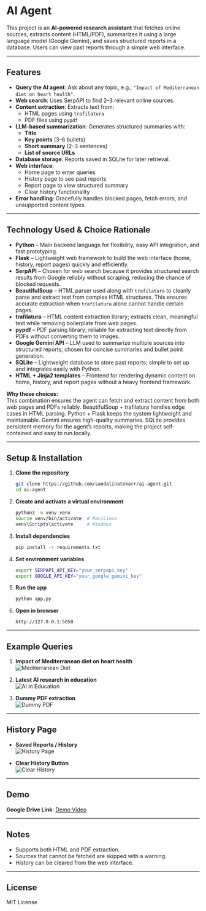 # AI Agent

This project is an **AI-powered research assistant** that fetches online sources, extracts content (HTML/PDF), summarizes it using a large language model (Google Gemini), and saves structured reports in a database. Users can view past reports through a simple web interface.

---

## Features

- **Query the AI agent**: Ask about any topic, e.g., `"Impact of Mediterranean diet on heart health"`.
- **Web search**: Uses SerpAPI to find 2–3 relevant online sources.
- **Content extraction**: Extracts text from:
  - HTML pages using `trafilatura`
  - PDF files using `pypdf`
- **LLM-based summarization**: Generates structured summaries with:
  - **Title**  
  - **Key points** (3–6 bullets)  
  - **Short summary** (2–3 sentences)  
  - **List of source URLs**
- **Database storage**: Reports saved in SQLite for later retrieval.
- **Web interface**:  
  - Home page to enter queries  
  - History page to see past reports  
  - Report page to view structured summary  
  - Clear history functionality
- **Error handling**: Gracefully handles blocked pages, fetch errors, and unsupported content types.

---
## Technology Used & Choice Rationale

- **Python** – Main backend language for flexibility, easy API integration, and fast prototyping.  
- **Flask** – Lightweight web framework to build the web interface (home, history, report pages) quickly and efficiently.  
- **SerpAPI** – Chosen for web search because it provides structured search results from Google reliably without scraping, reducing the chance of blocked requests.  
- **BeautifulSoup** – HTML parser used along with `trafilatura` to cleanly parse and extract text from complex HTML structures. This ensures accurate extraction when `trafilatura` alone cannot handle certain pages.  
- **trafilatura** – HTML content extraction library; extracts clean, meaningful text while removing boilerplate from web pages.  
- **pypdf** – PDF parsing library; reliable for extracting text directly from PDFs without converting them to images.  
- **Google Gemini API** – LLM used to summarize multiple sources into structured reports; chosen for concise summaries and bullet point generation.  
- **SQLite** – Lightweight database to store past reports; simple to set up and integrates easily with Python.  
- **HTML + Jinja2 templates** – Frontend for rendering dynamic content on home, history, and report pages without a heavy frontend framework.  

**Why these choices:**  
This combination ensures the agent can fetch and extract content from both web pages and PDFs reliably. BeautifulSoup + trafilatura handles edge cases in HTML parsing. Python + Flask keeps the system lightweight and maintainable. Gemini ensures high-quality summaries. SQLite provides persistent memory for the agent’s reports, making the project self-contained and easy to run locally.

---

## Setup & Installation

1. **Clone the repository**
    ```bash
    git clone https://github.com/sandalinatekarr/ai-agent.git
    cd ai-agent
    ```

2. **Create and activate a virtual environment**
    ```bash
    python3 -m venv venv
    source venv/bin/activate  # Mac/Linux
    venv\Scripts\activate     # Windows
    ```

3. **Install dependencies**
    ```bash
    pip install -r requirements.txt
    ```

4. **Set environment variables**
    ```bash
    export SERPAPI_API_KEY="your_serpapi_key"
    export GOOGLE_API_KEY="your_google_gemini_key"
    ```

5. **Run the app**
    ```bash
    python app.py
    ```

6. **Open in browser**
    ```
    http://127.0.0.1:5050
    ```

---

## Example Queries

1. **Impact of Mediterranean diet on heart health**  
   ![Mediterranean Diet](screenshots/mediterranean_diet_search.png)

2. **Latest AI research in education**  
   ![AI in Education](screenshots/ai_education_search.png)

3. **Dummy PDF extraction**  
   ![Dummy PDF](screenshots/dummy_pdf_search.png)

---

## History Page

- **Saved Reports / History**  
  ![History Page](screenshots/history_page.png)

- **Clear History Button**  
  ![Clear History](screenshots/clear_history.png)

---

## Demo

**Google Drive Link**: [Demo Video](https://drive.google.com/file/d/1dbZrXH0aljAseATpTnVZT3ewFlpb9Ntl/view?usp=sharing)

---

## Notes

- Supports both HTML and PDF extraction.  
- Sources that cannot be fetched are skipped with a warning.  
- History can be cleared from the web interface.  

---

## License

MIT License




